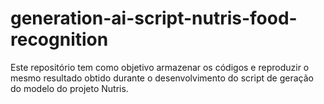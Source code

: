 # generation-ai-script-nutris-food-recognition
Este repositório tem como objetivo armazenar os códigos e reproduzir o mesmo resultado obtido durante o desenvolvimento do script de geração do modelo do projeto Nutris.
